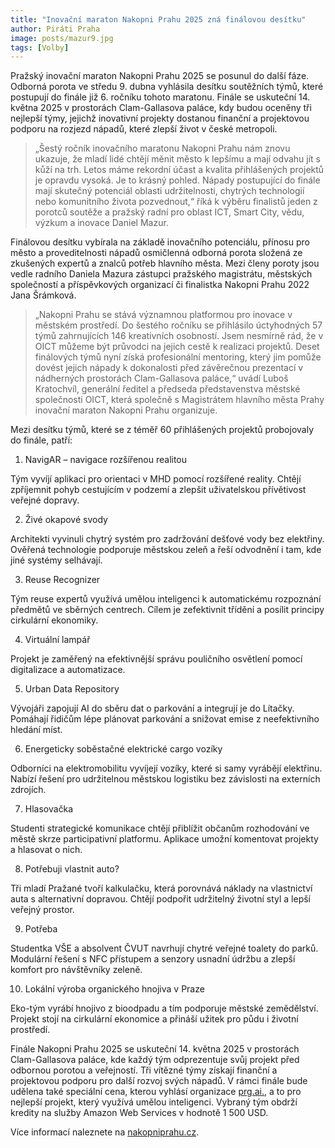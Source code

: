```yaml
---
title: "Inovační maraton Nakopni Prahu 2025 zná finálovou desítku"
author: Piráti Praha
image: posts/mazur9.jpg
tags: [Volby]
---
```


Pražský inovační maraton Nakopni Prahu 2025 se posunul do další fáze. Odborná porota ve středu 9. dubna vyhlásila desítku soutěžních týmů, které postupují do finále již 6. ročníku tohoto maratonu. Finále se uskuteční 14. května 2025 v prostorách Clam-Gallasova paláce, kdy budou oceněny tři nejlepší týmy, jejichž inovativní projekty dostanou finanční a projektovou podporu na rozjezd nápadů, které zlepší život v české metropoli.

> „Šestý ročník inovačního maratonu Nakopni Prahu nám znovu ukazuje, že mladí lidé chtějí měnit město k lepšímu a mají odvahu jít s kůží na trh. Letos máme rekordní účast a kvalita přihlášených projektů je opravdu vysoká. Je to krásný pohled. Nápady postupující do finále mají skutečný potenciál oblasti udržitelnosti, chytrých technologií nebo komunitního života pozvednout,“ říká k výběru finalistů jeden z porotců soutěže a pražský radní pro oblast ICT, Smart City, vědu, výzkum a inovace Daniel Mazur.

Finálovou desítku vybírala na základě inovačního potenciálu, přínosu pro město a proveditelnosti nápadů osmičlenná odborná porota složená ze zkušených expertů a znalců potřeb hlavního města. Mezi členy poroty jsou vedle radního Daniela Mazura zástupci pražského magistrátu, městských společností a příspěvkových organizací či finalistka Nakopni Prahu 2022 Jana Šrámková.

> „Nakopni Prahu se stává významnou platformou pro inovace v městském prostředí. Do šestého ročníku se přihlásilo úctyhodných 57 týmů zahrnujících 146 kreativních osobností. Jsem nesmírně rád, že v OICT můžeme být průvodci na jejich cestě k realizaci projektů. Deset finálových týmů nyní získá profesionální mentoring, který jim pomůže dovést jejich nápady k dokonalosti před závěrečnou prezentací v nádherných prostorách Clam-Gallasova paláce,“ uvádí Luboš Kratochvíl, generální ředitel a předseda představenstva městské společnosti OICT, která společně s Magistrátem hlavního města Prahy inovační maraton Nakopni Prahu organizuje.

Mezi desítku týmů, které se z téměř 60 přihlášených projektů probojovaly do finále, patří:

1. NavigAR – navigace rozšířenou realitou

Tým vyvíjí aplikaci pro orientaci v MHD pomocí rozšířené reality. Chtějí zpříjemnit pohyb cestujícím v podzemí a zlepšit uživatelskou přívětivost veřejné dopravy.

2. Živé okapové svody

Architekti vyvinuli chytrý systém pro zadržování dešťové vody bez elektřiny. Ověřená technologie podporuje městskou zeleň a řeší odvodnění i tam, kde jiné systémy selhávají.

3. Reuse Recognizer

Tým reuse expertů využívá umělou inteligenci k automatickému rozpoznání předmětů ve sběrných centrech. Cílem je zefektivnit třídění a posílit principy cirkulární ekonomiky.

4. Virtuální lampář

Projekt je zaměřený na efektivnější správu pouličního osvětlení pomocí digitalizace a automatizace.

5. Urban Data Repository

Vývojáři zapojují AI do sběru dat o parkování a integrují je do Lítačky. Pomáhají řidičům lépe plánovat parkování a snižovat emise z neefektivního hledání míst.

6. Energeticky soběstačné elektrické cargo vozíky

Odborníci na elektromobilitu vyvíjejí vozíky, které si samy vyrábějí elektřinu. Nabízí řešení pro udržitelnou městskou logistiku bez závislosti na externích zdrojích.

7. Hlasovačka

Studenti strategické komunikace chtějí přiblížit občanům rozhodování ve městě skrze participativní platformu. Aplikace umožní komentovat projekty a hlasovat o nich.

8. Potřebuji vlastnit auto?

Tři mladí Pražané tvoří kalkulačku, která porovnává náklady na vlastnictví auta s alternativní dopravou. Chtějí podpořit udržitelný životní styl a lepší veřejný prostor.

9. Potřeba

Studentka VŠE a absolvent ČVUT navrhují chytré veřejné toalety do parků. Modulární řešení s NFC přístupem a senzory usnadní údržbu a zlepší komfort pro návštěvníky zeleně.

10. Lokální výroba organického hnojiva v Praze

Eko-tým vyrábí hnojivo z bioodpadu a tím podporuje městské zemědělství. Projekt stojí na cirkulární ekonomice a přináší užitek pro půdu i životní prostředí.

Finále Nakopni Prahu 2025 se uskuteční 14. května 2025 v prostorách Clam-Gallasova paláce, kde každý tým odprezentuje svůj projekt před odbornou porotou a veřejností. Tři vítězné týmy získají finanční a projektovou podporu pro další rozvoj svých nápadů. V rámci finále bude udělena také speciální cena, kterou vyhlásí organizace [prg.ai.](https://prg.ai/), a to pro nejlepší projekt, který využívá umělou inteligenci. Vybraný tým obdrží kredity na služby Amazon Web Services v hodnotě 1 500 USD.

Více informací naleznete na [nakopniprahu.cz](https://nakopniprahu.cz/).
